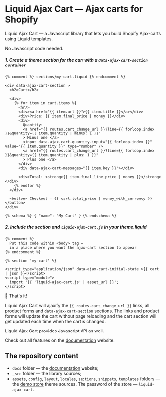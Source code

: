 # Liquid Ajax Cart — Ajax carts for Shopify

Liquid Ajax Cart — a Javascript library that lets you build Shopify Ajax-carts using Liquid templates.

No Javascript code needed.

##### 1. Create a theme section for the cart with a `data-ajax-cart-section` container

```liquid
{% comment %} sections/my-cart.liquid {% endcomment %}

<div data-ajax-cart-section >
  <h2>Cart</h2>
  
  <div>
    {% for item in cart.items %}  
      <hr/>
      <div><a href="{{ item.url }}">{{ item.title }}</a></div>
      <div>Price: {{ item.final_price | money }}</div>
      <div>
        Quantity: 
        <a href="{{ routes.cart_change_url }}?line={{ forloop.index }}&quantity={{ item.quantity | minus: 1 }}" 
        > Minus one </a>
        <input data-ajax-cart-quantity-input="{{ forloop.index }}" value="{{ item.quantity }}" type="number" />
        <a href="{{ routes.cart_change_url }}?line={{ forloop.index }}&quantity={{ item.quantity | plus: 1 }}" 
        > Plus one </a>
      </div>
      <div data-ajax-cart-messages="{{ item.key }}"></div>

      <div>Total: <strong>{{ item.final_line_price | money }}</strong></div>
    {% endfor %}
  </div>
  
  <button> Checkout — {{ cart.total_price | money_with_currency }} </button>
</div>

{% schema %} { "name": "My Cart" } {% endschema %}
```

##### 2. Include the section and `liquid-ajax-cart.js` in your theme.liquid 
```liquid
{% comment %}
  Put this code within <body> tag —
  in a place where you want the ajax-cart section to appear
{% endcomment %}

{% section 'my-cart' %}

<script type="application/json" data-ajax-cart-initial-state >{{ cart | json }}</script>
<script type="module">
  import '{{ 'liquid-ajax-cart.js' | asset_url }}';
</script>
```

:tada: That's it!

Liquid Ajax Cart will ajaxify the `{{ routes.cart_change_url }}` links, all product forms and `data-ajax-cart-section` sections. The links and product forms will update the cart without page reloading and the cart section will get updated each time when the cart is changed.

Liquid Ajax Cart provides Javascript API as well.

Check out all features on the [documentation](https://liquid-ajax-cart.js.org) website.

## The repository content

 * `docs` folder — the [documentation](https://liquid-ajax-cart.js.org) website;
 * `_src` folder — the library sources;
 * `assets`, `config`, `layout`, `locales`, `sections`, `snippets`, `templates` folders — the [demo store](https://liquid-ajax-cart.myshopify.com) theme sources. The password of the store — `liquid-ajax-cart`.
